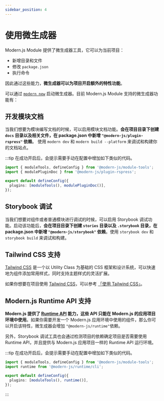 ```yaml
---
sidebar_position: 4
---
```


# 使用微生成器

Modern.js Module 提供了微生成器工具，它可以为当前项目：

- 新增目录和文件
- 修改 `package.json`
- 执行命令

因此通过这些能力，**微生成器可以为项目开启额外的特性功能**。

可以通过 [`modern new`](/guide/basic/command-preview) 启动微生成器。目前 Modern.js Module 支持的微生成器功能有：

## 开发模块文档

当我们想要为模块编写文档的时候，可以启用模块文档功能。**会在项目目录下创建 `docs` 目录以及相关文件，在 package.json 中新增 `"@modern-js/plugin-rspress"` 依赖**。
使用 `modern dev` 和 `modern build --platform` 来调试和构建你的文档站点。

:::tip
在成功开启后，会提示需要手动在配置中增加如下类似的代码。

```ts
import { moduleTools, defineConfig } from '@modern-js/module-tools';
import { modulePluginDoc } from '@modern-js/plugin-rspress';

export default defineConfig({
  plugins: [moduleTools(), modulePluginDoc()],
});
```

## Storybook 调试

当我们想要对组件或者普通模块进行调试的时候，可以启用 Storybook 调试功能。启动该功能后，**会在项目目录下创建 `stories` 目录以及 `.storybook` 目录，在 package.json 中新增 `"@modern-js/storybook"` 依赖**。使用 `storybook dev` 和 `storybook build` 来调试和构建。

## Tailwind CSS 支持

[Tailwind CSS](https://tailwindcss.com/) 是一个以 Utility Class 为基础的 CSS 框架和设计系统，可以快速地为组件添加常用样式，同时支持主题样式的灵活扩展。

如果你想要在项目使用 [Tailwind CSS](https://tailwindcss.com/)，可以参考 [「使用 Tailwind CSS」](https://modernjs.dev/module-tools/guide/best-practices/components.html#tailwind-css)。

## Modern.js Runtime API 支持

**Modern.js 提供了 [Runtime API](https://modernjs.dev/configure/app/runtime/intro) 能力，这些 API 只能在 Modern.js 的应用项目环境中使用**。如果你需要开发一个 Modern.js 应用环境中使用的组件，那么你可以开启该特性，微生成器会增加 `"@modern-js/runtime"`依赖。

另外，Storybook 调试工具也会通过检测项目的依赖确定项目是否需要使用 Runtime API，并且提供与 Modern.js 应用项目一样的 Runtime API 运行环境。

:::tip
在成功开启后，会提示需要手动在配置中增加如下类似的代码。

```ts
import { moduleTools, defineConfig } from '@modern-js/module-tools';
import runtime from '@modern-js/runtime/cli';

export default defineConfig({
  plugins: [moduleTools(), runtime()],
});
```

:::
